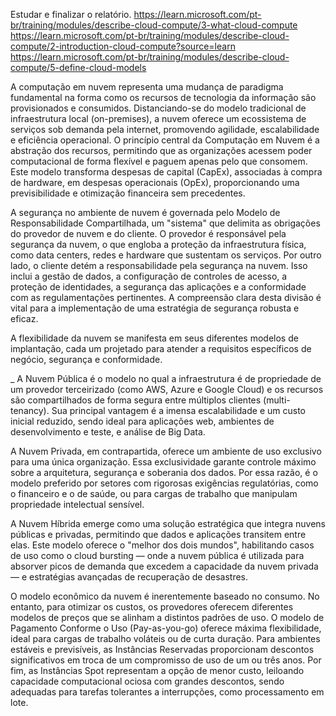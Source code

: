 Estudar e finalizar o relatório.
  https://learn.microsoft.com/pt-br/training/modules/describe-cloud-compute/3-what-cloud-compute
  https://learn.microsoft.com/pt-br/training/modules/describe-cloud-compute/2-introduction-cloud-compute?source=learn
  https://learn.microsoft.com/pt-br/training/modules/describe-cloud-compute/5-define-cloud-models
  
A computação em nuvem representa uma mudança de paradigma fundamental na forma como os recursos de tecnologia da informação são provisionados e consumidos. Distanciando-se do modelo tradicional de infraestrutura local (on-premises), a nuvem oferece um ecossistema de serviços sob demanda pela internet, promovendo agilidade, escalabilidade e eficiência operacional. O princípio central da Computação em Nuvem é a abstração dos recursos, permitindo que as organizações acessem poder computacional de forma flexível e paguem apenas pelo que consomem. Este modelo transforma despesas de capital (CapEx), associadas à compra de hardware, em despesas operacionais (OpEx), proporcionando uma previsibilidade e otimização financeira sem precedentes.

A segurança no ambiente de nuvem é governada pelo Modelo de Responsabilidade Compartilhada, um "sistema" que delimita as obrigações do provedor de nuvem e do cliente. O provedor é responsável pela segurança da nuvem, o que engloba a proteção da infraestrutura física, como data centers, redes e hardware que sustentam os serviços. Por outro lado, o cliente detém a responsabilidade pela segurança na nuvem. Isso inclui a gestão de dados, a configuração de controles de acesso, a proteção de identidades, a segurança das aplicações e a conformidade com as regulamentações pertinentes. A compreensão clara desta divisão é vital para a implementação de uma estratégia de segurança robusta e eficaz.


A flexibilidade da nuvem se manifesta em seus diferentes modelos de implantação, cada um projetado para atender a requisitos específicos de negócio, segurança e conformidade.

_  A Nuvem Pública é o modelo no qual a infraestrutura é de propriedade de um provedor terceirizado (como AWS, Azure e Google Cloud) e os recursos são compartilhados de forma segura entre múltiplos clientes (multi-tenancy). Sua principal vantagem é a imensa escalabilidade e um custo inicial reduzido, sendo ideal para aplicações web, ambientes de desenvolvimento e teste, e análise de Big Data.
  
  A Nuvem Privada, em contrapartida, oferece um ambiente de uso exclusivo para uma única organização. Essa exclusividade garante controle máximo sobre a arquitetura, segurança e soberania dos dados. Por essa razão, é o modelo preferido por setores com rigorosas exigências regulatórias, como o financeiro e o de saúde, ou para cargas de trabalho que manipulam propriedade intelectual sensível.
  
  A Nuvem Híbrida emerge como uma solução estratégica que integra nuvens públicas e privadas, permitindo que dados e aplicações transitem entre elas. Este modelo oferece o "melhor dos dois mundos", habilitando casos de uso como o cloud bursting — onde a nuvem pública é utilizada para absorver picos de demanda que excedem a capacidade da nuvem privada — e estratégias avançadas de recuperação de desastres.

O modelo econômico da nuvem é inerentemente baseado no consumo. No entanto, para otimizar os custos, os provedores oferecem diferentes modelos de preços que se alinham a distintos padrões de uso. O modelo de Pagamento Conforme o Uso (Pay-as-you-go) oferece máxima flexibilidade, ideal para cargas de trabalho voláteis ou de curta duração. Para ambientes estáveis e previsíveis, as Instâncias Reservadas proporcionam descontos significativos em troca de um compromisso de uso de um ou três anos. Por fim, as Instâncias Spot representam a opção de menor custo, leiloando capacidade computacional ociosa com grandes descontos, sendo adequadas para tarefas tolerantes a interrupções, como processamento em lote.
